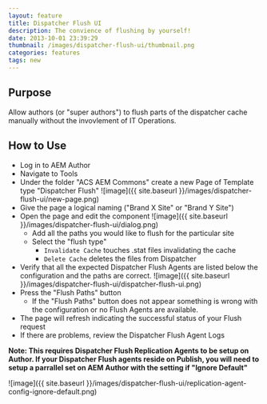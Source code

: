 ```yaml
---
layout: feature
title: Dispatcher Flush UI
description: The convience of flushing by yourself!
date: 2013-10-01 23:39:29
thumbnail: /images/dispatcher-flush-ui/thumbnail.png
categories: features
tags: new
---
```


## Purpose

Allow authors (or "super authors") to flush parts of the dispatcher cache manually without the invovlement of IT Operations.

## How to Use

* Log in to AEM Author
* Navigate to Tools
* Under the folder "ACS AEM Commons" create a new Page of Template type "Dispatcher Flush"
![image]({{ site.baseurl }}/images/dispatcher-flush-ui/new-page.png)
* Give the page a logical naming ("Brand X Site" or "Brand Y Site")
* Open the page and edit the component
![image]({{ site.baseurl }}/images/dispatcher-flush-ui/dialog.png)
	* Add all the paths you would like to flush for the particular site
	* Select the "flush type"
	  * `Invalidate Cache` touches .stat files invalidating the cache
	  * `Delete Cache` deletes the files from Dispatcher
* Verify that all the expected Dispatcher Flush Agents are listed below the configuration and the paths are correct.
![image]({{ site.baseurl }}/images/dispatcher-flush-ui/dispatcher-flush-ui.png)
* Press the "Flush Paths" button
	* If the "Flush Paths" button does not appear something is wrong with the configuration or no Flush Agents are available.
* The page will refresh indicating the successful status of your Flush request
* If there are problems, review the Dispatcher Flush Agent Logs
      

**Note: This requires Dispatcher Flush Replication Agents to be setup on Author. If your Dispatcher Flush agents reside on Publish, you will need to setup a parrallel set on AEM Author with the setting if "Ignore Default"**

![image]({{ site.baseurl }}/images/dispatcher-flush-ui/replication-agent-config-ignore-default.png)      
